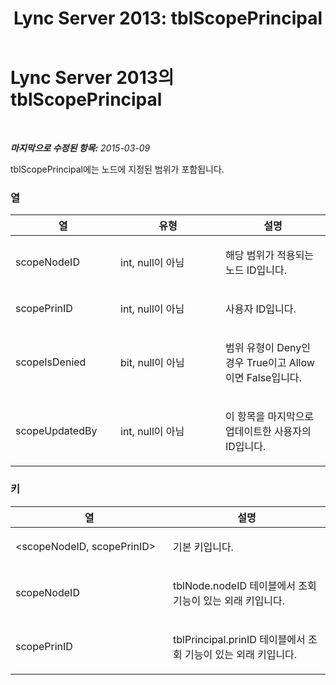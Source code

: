 ﻿---
title: 'Lync Server 2013: tblScopePrincipal'
TOCTitle: tblScopePrincipal
ms:assetid: 422d6c7f-7ba7-4dd4-bacc-95ace47959ff
ms:mtpsurl: https://technet.microsoft.com/ko-kr/library/Gg558639(v=OCS.15)
ms:contentKeyID: 49303446
ms.date: 08/10/2015
mtps_version: v=OCS.15
ms.translationtype: HT
---

# Lync Server 2013의 tblScopePrincipal

 

_**마지막으로 수정된 항목:** 2015-03-09_

tblScopePrincipal에는 노드에 지정된 범위가 포함됩니다.

### 열

<table>
<colgroup>
<col style="width: 33%" />
<col style="width: 33%" />
<col style="width: 33%" />
</colgroup>
<thead>
<tr class="header">
<th>열</th>
<th>유형</th>
<th>설명</th>
</tr>
</thead>
<tbody>
<tr class="odd">
<td><p>scopeNodeID</p></td>
<td><p>int, null이 아님</p></td>
<td><p>해당 범위가 적용되는 노드 ID입니다.</p></td>
</tr>
<tr class="even">
<td><p>scopePrinID</p></td>
<td><p>int, null이 아님</p></td>
<td><p>사용자 ID입니다.</p></td>
</tr>
<tr class="odd">
<td><p>scopeIsDenied</p></td>
<td><p>bit, null이 아님</p></td>
<td><p>범위 유형이 Deny인 경우 True이고 Allow이면 False입니다.</p></td>
</tr>
<tr class="even">
<td><p>scopeUpdatedBy</p></td>
<td><p>int, null이 아님</p></td>
<td><p>이 항목을 마지막으로 업데이트한 사용자의 ID입니다.</p></td>
</tr>
</tbody>
</table>


### 키

<table>
<colgroup>
<col style="width: 50%" />
<col style="width: 50%" />
</colgroup>
<thead>
<tr class="header">
<th>열</th>
<th>설명</th>
</tr>
</thead>
<tbody>
<tr class="odd">
<td><p>&lt;scopeNodeID, scopePrinID&gt;</p></td>
<td><p>기본 키입니다.</p></td>
</tr>
<tr class="even">
<td><p>scopeNodeID</p></td>
<td><p>tblNode.nodeID 테이블에서 조회 기능이 있는 외래 키입니다.</p></td>
</tr>
<tr class="odd">
<td><p>scopePrinID</p></td>
<td><p>tblPrincipal.prinID 테이블에서 조회 기능이 있는 외래 키입니다.</p></td>
</tr>
</tbody>
</table>

